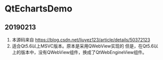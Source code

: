 # QtEchartsDemo
## 20190213 
1. 本源码来自 https://blog.csdn.net/liuyez123/article/details/50372123 
2. 适合Qt5.6以上MSVC版本。原本是采用QWebView实现的 但是，在Qt5.6以上的版本中，没有QWebView组件，换成了QtWebEngineView组件。
